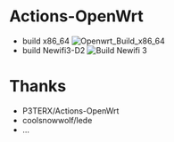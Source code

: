 # Actions-OpenWrt

- build x86_64 ![Openwrt_Build_x86_64](https://github.com/ceylog/OpenWrt/workflows/Openwrt_Build_x86_64/badge.svg?branch=master)
- build Newifi3-D2 ![Build Newifi 3](https://github.com/ceylog/OpenWrt/workflows/Build%20Newifi%203/badge.svg?branch=master)

# Thanks 

- P3TERX/Actions-OpenWrt
- coolsnowwolf/lede
- ...
